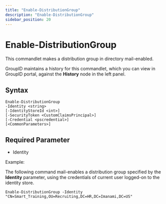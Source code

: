 ```yaml
---
title: "Enable-DistributionGroup"
description: "Enable-DistributionGroup"
sidebar_position: 20
---
```


# Enable-DistributionGroup

This commandlet makes a distribution group in directory mail-enabled.

GroupID maintains a history for this commandlet, which you can view in GroupID portal, against the
**History** node in the left panel.

## Syntax

```
Enable-DistributionGroup
-Identity <string>
[-IdentityStoreId <int>]
[-SecurityToken <CustomClaimsPrincipal>]
[-Credential <pscredential>]
[<CommonParameters>]
```

## Required Parameter

- Identity

Example:

The following command mail-enables a distribution group specified by the **Identity** parameter,
using the credentials of current user logged-on to the identity store.

```
Enable-DistributionGroup -Identity "CN=Smart_Training,OU=Recruiting,DC=HR,DC=Imanami,DC=US"
```
